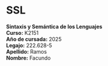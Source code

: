 # SSL

**Sintaxis y Semántica de los Lenguajes**  
**Curso:** K2151  
**Año de cursada:** 2025  
**Legajo:** 222.628-5  
**Apellido:** Ramos  
**Nombre:** Facundo
